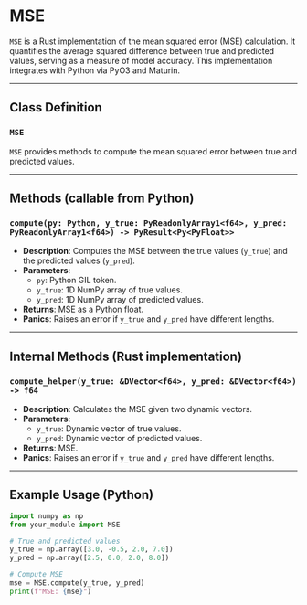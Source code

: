 # MSE

`MSE` is a Rust implementation of the mean squared error (MSE) calculation. It quantifies the average squared difference between true and predicted values, serving as a measure of model accuracy. This implementation integrates with Python via PyO3 and Maturin.

---

## Class Definition

### `MSE`

`MSE` provides methods to compute the mean squared error between true and predicted values.

---

## Methods (callable from Python)

### `compute(py: Python, y_true: PyReadonlyArray1<f64>, y_pred: PyReadonlyArray1<f64>) -> PyResult<Py<PyFloat>>`
- **Description**: Computes the MSE between the true values (`y_true`) and the predicted values (`y_pred`).
- **Parameters**:
  - `py`: Python GIL token.
  - `y_true`: 1D NumPy array of true values.
  - `y_pred`: 1D NumPy array of predicted values.
- **Returns**: MSE as a Python float.
- **Panics**: Raises an error if `y_true` and `y_pred` have different lengths.

---

## Internal Methods (Rust implementation)

### `compute_helper(y_true: &DVector<f64>, y_pred: &DVector<f64>) -> f64`
- **Description**: Calculates the MSE given two dynamic vectors.
- **Parameters**:
  - `y_true`: Dynamic vector of true values.
  - `y_pred`: Dynamic vector of predicted values.
- **Returns**: MSE.
- **Panics**: Raises an error if `y_true` and `y_pred` have different lengths.

---

## Example Usage (Python)

```python
import numpy as np
from your_module import MSE

# True and predicted values
y_true = np.array([3.0, -0.5, 2.0, 7.0])
y_pred = np.array([2.5, 0.0, 2.0, 8.0])

# Compute MSE
mse = MSE.compute(y_true, y_pred)
print(f"MSE: {mse}")
